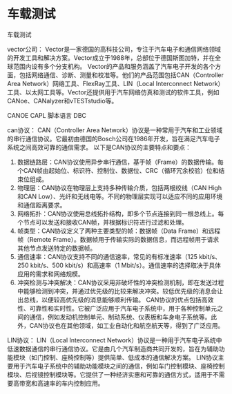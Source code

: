 # 车载测试

车载测试

vector公司：
	Vector是一家德国的高科技公司，专注于汽车电子和通信网络领域的开发工具和解决方案。Vector成立于1988年，总部位于德国斯图加特，并在全球范围内设有多个分支机构。
Vector的产品和服务涵盖了汽车电子开发的各个方面，包括网络通信、诊断、测量和校准等。他们的产品范围包括CAN（Controller Area Network）网络工具、FlexRay工具、LIN（Local Interconnect Network）工具、以太网工具等。Vector还提供用于汽车网络仿真和测试的软件工具，例如CANoe、CANalyzer和vTESTstudio等。

CANOE
CAPL 脚本语言
DBC

can协议：
	CAN（Controller Area Network）协议是一种常用于汽车和工业领域的串行通信协议。它最初由德国的Bosch公司在1986年开发，旨在满足汽车电子系统之间高效可靠的通信需求。
以下是CAN协议的主要特点和要点：
1. 数据链路层：CAN协议使用异步串行通信，基于帧（Frame）的数据传输。每个CAN帧由起始位、标识符、控制位、数据位、CRC（循环冗余校验）位和结束位组成。
2. 物理层：CAN协议在物理层上支持多种传输介质，包括两根绞线（CAN High和CAN Low）、光纤和无线电等。不同的物理层实现可以适应不同的应用环境和通信距离要求。
3. 网络拓扑：CAN协议使用总线拓扑结构，即多个节点连接到同一根总线上。每个节点可以发送和接收CAN帧，并根据标识符进行过滤和处理。
4. 帧类型：CAN协议定义了两种主要类型的帧：数据帧（Data Frame）和远程帧（Remote Frame）。数据帧用于传输实际的数据信息，而远程帧用于请求其他节点发送特定的数据帧。
5. 通信速率：CAN协议支持不同的通信速率，常见的有标准速率（125 kbit/s、250 kbit/s、500 kbit/s）和高速率（1 Mbit/s）。通信速率的选择取决于具体应用的需求和网络规模。
6. 冲突检测与冲突解决：CAN协议采用非破坏性的冲突检测机制，即在发送过程中能够检测到冲突，并通过优先级的比较来解决冲突。较低优先级的消息会让出总线，以便较高优先级的消息能够顺利传输。
CAN协议的优点包括高效性、可靠性和实时性。它被广泛应用于汽车电子系统中，用于各种控制单元之间的通信，例如发动机控制单元、制动系统、仪表板和车身电子系统等。此外，CAN协议也在其他领域，如工业自动化和航空航天等，得到了广泛应用。


LIN协议：
	LIN（Local Interconnect Network）协议是一种用于汽车电子系统中低速数据通信的串行通信协议。它是由几个汽车制造商共同开发的，旨在为辅助功能模块（如门控制、座椅控制等）提供简单、低成本的通信解决方案。
	LIN协议主要用于汽车电子系统中的辅助功能模块之间的通信，例如车门控制模块、座椅控制模块、后视镜控制模块等。它提供了一种经济实惠和可靠的通信方式，适用于不需要高带宽和高速率的车内控制应用。
